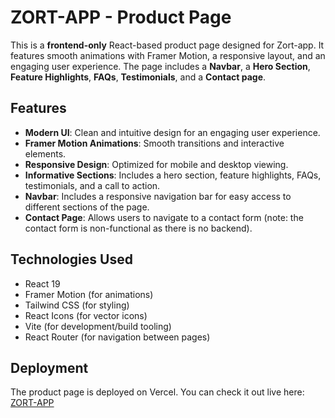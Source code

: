 # ZORT-APP - Product Page

This is a **frontend-only** React-based product page designed for Zort-app. It features smooth animations with Framer Motion, a responsive layout, and an engaging user experience. The page includes a **Navbar**, a **Hero Section**, **Feature Highlights**, **FAQs**, **Testimonials**, and a **Contact page**.

## Features

- **Modern UI**: Clean and intuitive design for an engaging user experience.
- **Framer Motion Animations**: Smooth transitions and interactive elements.
- **Responsive Design**: Optimized for mobile and desktop viewing.
- **Informative Sections**: Includes a hero section, feature highlights, FAQs, testimonials, and a call to action.
- **Navbar**: Includes a responsive navigation bar for easy access to different sections of the page.
- **Contact Page**: Allows users to navigate to a contact form (note: the contact form is non-functional as there is no backend).

## Technologies Used

- React 19
- Framer Motion (for animations)
- Tailwind CSS (for styling)
- React Icons (for vector icons)
- Vite (for development/build tooling)
- React Router (for navigation between pages)

## Deployment

The product page is deployed on Vercel. You can check it out live here:  
[ZORT-APP](https://zort-app.vercel.app/)

